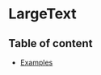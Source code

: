 # LargeText <Badges :texts="badges" />

<script setup>
  import pkg from '@studiometa/ui/atoms/LargeText/package.json';
  const badges = [`v${pkg.version}`, 'JS', 'Twig'];
</script>

## Table of content

- [Examples](./examples.md)

